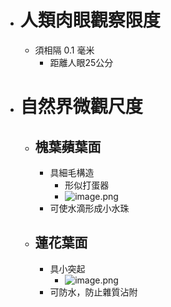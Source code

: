 - # 人類肉眼觀察限度
	- 須相隔 0.1 毫米
		- 距離人眼25公分
- # 自然界微觀尺度
	- ## 槐葉蘋葉面
		- 具細毛構造
			- 形似打蛋器
			- ![image.png](../assets/image_1657004082111_0.png)
		- 可使水滴形成小水珠
	- ## 蓮花葉面
		- 具小突起
			- ![image.png](../assets/image_1657004148938_0.png)
		- 可防水，防止雜質沾附